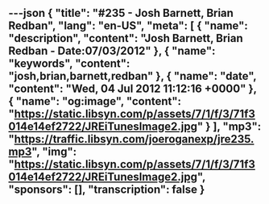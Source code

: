 ---json
{
  "title": "#235 - Josh Barnett, Brian Redban",
  "lang": "en-US",
  "meta": [
    {
      "name": "description",
      "content": "Josh Barnett, Brian Redban - Date:07/03/2012"
    },
    {
      "name": "keywords",
      "content": "josh,brian,barnett,redban"
    },
    {
      "name": "date",
      "content": "Wed, 04 Jul 2012 11:12:16 +0000"
    },
    {
      "name": "og:image",
      "content": "https://static.libsyn.com/p/assets/7/1/f/3/71f3014e14ef2722/JREiTunesImage2.jpg"
    }
  ],
  "mp3": "https://traffic.libsyn.com/joeroganexp/jre235.mp3",
  "img": "https://static.libsyn.com/p/assets/7/1/f/3/71f3014e14ef2722/JREiTunesImage2.jpg",
  "sponsors": [],
  "transcription": false
}
---
<episode-header />

<timemark seconds="0" />

<transcribe-call-to-action />

<episode-footer />